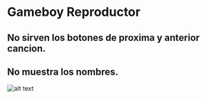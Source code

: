 # Gameboy Reproductor
## No sirven los botones de proxima y anterior cancion.
## No muestra los nombres.
![alt text](https://github.com/jcalzateb/GameboyRepro/blob/master/imgRead/Sin%20t%C3%ADtulo-3.jpg "Logo Title Text 1")

